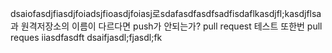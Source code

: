 dsaiofasdjfiasdjfoiadsjfioasdjfoiasj로sdafasdfasdfsadfisdaflkasdjfl;kasdjflsa과 원격저장소의 이름이 다르다면 push가 안되는가?
pull request 테스트
또한번 pull reques
iiasdfasdft
dsaifjasdl;fjasdl;fk

